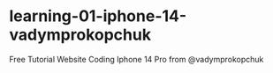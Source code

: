 # learning-01-iphone-14-vadymprokopchuk  
Free Tutorial Website Coding Iphone 14 Pro from @vadymprokopchuk  


